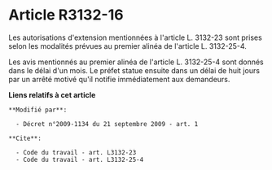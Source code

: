 # Article R3132-16

Les autorisations d'extension mentionnées à l'article L. 3132-23 sont prises selon les modalités prévues au premier alinéa de
l'article L. 3132-25-4. 

Les avis mentionnés au premier alinéa de l'article L. 3132-25-4 sont donnés dans le délai d'un mois. Le préfet statue ensuite
dans un délai de huit jours par un arrêté motivé qu'il notifie immédiatement aux demandeurs.

**Liens relatifs à cet article**

	**Modifié par**:

	  - Décret n°2009-1134 du 21 septembre 2009 - art. 1

	**Cite**:

	  - Code du travail - art. L3132-23
	  - Code du travail - art. L3132-25-4

